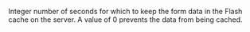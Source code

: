 Integer number of seconds for which to keep the
form data in the Flash cache on the server. A value of
0 prevents the data from being cached.
